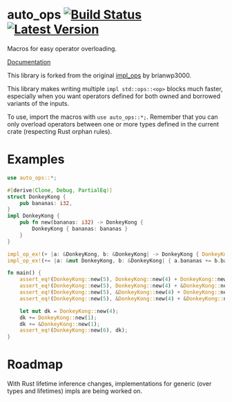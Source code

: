 # auto_ops [![Build Status]][travis] [![Latest Version]][crates.io]

[Build Status]: https://api.travis-ci.org/carbotaniuman/auto_ops.svg?branch=master
[travis]: https://travis-ci.org/carbotaniuman/auto_ops
[Latest Version]: https://img.shields.io/crates/v/auto_ops.svg
[crates.io]: https://crates.io/crates/auto_ops

Macros for easy operator overloading.

[Documentation](https://docs.rs/auto_ops/)

This library is forked from the original [impl_ops](https://github.com/brianwp3000/impl_ops) by brianwp3000.

This library makes writing multiple `impl std::ops::<op>` blocks much faster, especially when you want operators defined for both owned and borrowed variants of the inputs.

To use, import the macros with `use auto_ops::*;`. Remember that you can only overload operators between one or more types defined in the current crate (respecting Rust orphan rules).
# Examples
```rust
use auto_ops::*;

#[derive(Clone, Debug, PartialEq)]
struct DonkeyKong {
    pub bananas: i32,
}
impl DonkeyKong {
    pub fn new(bananas: i32) -> DonkeyKong {
        DonkeyKong { bananas: bananas }
    }
}

impl_op_ex!(+ |a: &DonkeyKong, b: &DonkeyKong| -> DonkeyKong { DonkeyKong::new(a.bananas + b.bananas) });
impl_op_ex!(+= |a: &mut DonkeyKong, b: &DonkeyKong| { a.bananas += b.bananas });

fn main() {
    assert_eq!(DonkeyKong::new(5), DonkeyKong::new(4) + DonkeyKong::new(1));
    assert_eq!(DonkeyKong::new(5), DonkeyKong::new(4) + &DonkeyKong::new(1));
    assert_eq!(DonkeyKong::new(5), &DonkeyKong::new(4) + DonkeyKong::new(1));
    assert_eq!(DonkeyKong::new(5), &DonkeyKong::new(4) + &DonkeyKong::new(1));

    let mut dk = DonkeyKong::new(4);
    dk += DonkeyKong::new(1);
    dk += &DonkeyKong::new(1);
    assert_eq!(DonkeyKong::new(6), dk);
}
```

# Roadmap
With Rust lifetime inference changes, implementations for generic (over types and lifetimes) impls are being worked on.
